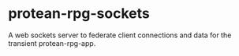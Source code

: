 # protean-rpg-sockets
A web sockets server to federate client connections and data for the transient protean-rpg-app.
